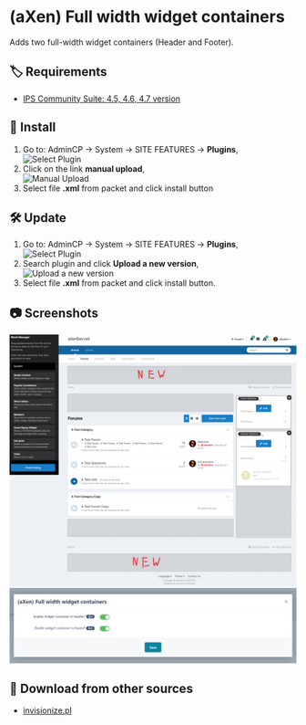# (aXen) Full width widget containers

Adds two full-width widget containers (Header and Footer).

## 🏷️ Requirements

- [IPS Community Suite: 4.5, 4.6, 4.7 version](https://invisioncommunity.com/)

## 🧰 Install

1. Go to: AdminCP -> System -> SITE FEATURES -> **Plugins**,  
   ![Select Plugin](https://files.axendev.net/github/plugins/admincp_select.png)
2. Click on the link **manual upload**,  
   ![Manual Upload](https://files.axendev.net/github/plugins/manual_upload.png)
3. Select file **.xml** from packet and click install button

## 🛠️ Update

1. Go to: AdminCP -> System -> SITE FEATURES -> **Plugins**,  
   ![Select Plugin](https://files.axendev.net/github/plugins/admincp_select.png)
2. Search plugin and click **Upload a new version**,  
   ![Upload a new version](https://files.axendev.net/github/plugins/new_version_upload.png)
3. Select file **.xml** from packet and click install button.

## 📷 Screenshots

![1](https://raw.githubusercontent.com/aXenDeveloper/ips-full-width-widget-containers/master/screenshots/1.png)
![2](https://raw.githubusercontent.com/aXenDeveloper/ips-full-width-widget-containers/master/screenshots/2.png)

## 🔌 Download from other sources

- [invisionize.pl](https://forum.invisionize.pl/files/file/830-axen-full-width-widget-containers/)
